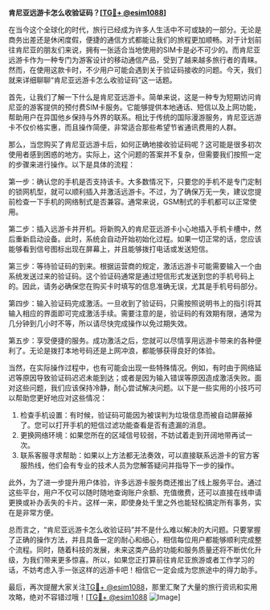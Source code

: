 **肯尼亚远游卡怎么收验证码？[[TG💪+ @esim1088](https://t.me/s/esim1088)]**

在当今这个全球化的时代，旅行已经成为许多人生活中不可或缺的一部分。无论是商务出差还是休闲度假，便捷的通信方式都能让我们的旅程更加顺畅。对于计划前往肯尼亚的朋友们来说，拥有一张适合当地使用的SIM卡是必不可少的。而肯尼亚远游卡作为一种专门为游客设计的移动通信产品，受到了越来越多旅行者的青睐。然而，在使用这款卡时，不少用户可能会遇到关于验证码接收的问题。今天，我们就来详细聊聊“肯尼亚远游卡怎么收验证码”这一话题。

首先，让我们了解一下什么是肯尼亚远游卡。简单来说，这是一种专为短期访问肯尼亚的游客提供的预付费SIM卡服务。它能够提供本地通话、短信以及上网功能，帮助用户在异国他乡保持与外界的联系。相比于传统的国际漫游服务，肯尼亚远游卡不仅价格实惠，而且操作简便，非常适合那些希望节省通讯费用的人群。

那么，当您购买了肯尼亚远游卡后，如何正确地接收验证码呢？这可能是很多初次使用者感到困惑的地方。实际上，这个问题的答案并不复杂，但需要我们按照一定的步骤来进行操作。以下是具体的流程：

第一步：确认您的手机是否支持该卡。大多数情况下，只要您的手机不是专门定制的锁网机型，就可以顺利插入并激活远游卡。不过，为了确保万无一失，建议您提前检查一下手机的网络制式是否兼容。通常来说，GSM制式的手机都可以正常使用。

第二步：插入远游卡并开机。将新购入的肯尼亚远游卡小心地插入手机卡槽中，然后重新启动设备。此时，系统会自动开始初始化过程。如果一切正常的话，您应该能够看到信号图标出现在屏幕上，并且能够拨打电话或发送短信。

第三步：等待验证码的到来。根据运营商的规定，激活远游卡可能需要输入一个由系统发送过来的验证码。这个验证码通常是通过短信形式发送到您的手机号码上的。因此，请务必确保您在购买卡时填写的信息准确无误，尤其是手机号码部分。

第四步：输入验证码完成激活。一旦收到了验证码，只需按照说明书上的指引将其输入相应的界面即可完成激活手续。需要注意的是，验证码的有效期有限，通常为几分钟到几小时不等，所以请尽快完成操作以免过期失效。

第五步：享受便捷的服务。成功激活之后，您就可以尽情享用远游卡带来的各种便利了。无论是拨打本地号码还是上网冲浪，都能够获得良好的体验。

当然，在实际操作过程中，也有可能会出现一些特殊情况。例如，有时由于网络延迟等原因导致验证码迟迟未能到达；或者是因为输入错误等原因造成激活失败。面对这些问题，我们应该保持冷静，耐心尝试解决问题。以下是一些实用的小技巧可以帮助您更好地应对这些情况：

1. 检查手机设置：有时候，验证码可能因为被误判为垃圾信息而被自动屏蔽掉了。您可以打开手机的短信过滤功能查看是否有遗漏的消息。
2. 更换网络环境：如果您所在的区域信号较弱，不妨试着走到开阔地带再试一次。
3. 联系客服寻求帮助：如果以上方法都无法奏效，可以直接联系远游卡的官方客服热线，他们会有专业的技术人员为您解答疑问并指导下一步的操作。

此外，为了进一步提升用户体验，许多远游卡服务商还推出了线上服务平台。通过这些平台，用户不仅可以随时随地查询账户余额、充值缴费，还可以直接在线申请更换或补办丢失的卡片。这样一来，即使身处千里之外也能轻松搞定所有事务，实在是非常方便。

总而言之，“肯尼亚远游卡怎么收验证码”并不是什么难以解决的大问题。只要掌握了正确的操作方法，并且具备一定的耐心和细心，相信每位用户都能够顺利完成整个流程。同时，随着科技的发展，未来这类产品的功能和服务质量还将不断优化升级，为我们带来更多惊喜。所以，如果您正打算前往肯尼亚旅游或者工作学习的话，不妨考虑入手一张这样的远游卡吧！相信它一定会成为您旅途中的得力助手。

最后，再次提醒大家关注[TG💪+ @esim1088](https://t.me/s/esim1088)，那里汇聚了大量的旅行资讯和实用攻略，绝对不容错过哦！[[TG💪+ @esim1088](https://t.me/s/esim1088) ![Image](https://i.postimg.cc/4NQfJmqS/Snipaste-2025-05-13-00-14-12.png)]
